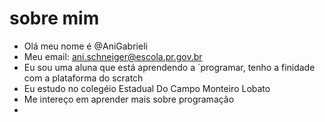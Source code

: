 # sobre mim 

- Olá meu nome é @AniGabrieli
- Meu email: ani.schneiger@escola.pr.gov.br
- Eu sou uma aluna que está aprendendo a ´programar, tenho a finidade com a plataforma do scratch
- Eu estudo no colegéio Estadual Do Campo Monteiro Lobato 
-  Me intereço em aprender mais sobre programação 
-  
